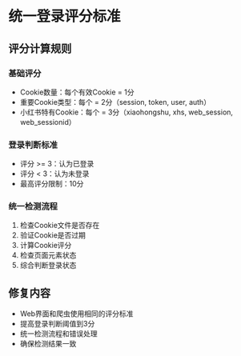 # 统一登录评分标准

## 评分计算规则

### 基础评分
- Cookie数量：每个有效Cookie = 1分
- 重要Cookie类型：每个 = 2分（session, token, user, auth）
- 小红书特有Cookie：每个 = 3分（xiaohongshu, xhs, web_session, web_sessionid）

### 登录判断标准
- 评分 >= 3：认为已登录
- 评分 < 3：认为未登录
- 最高评分限制：10分

### 统一检测流程
1. 检查Cookie文件是否存在
2. 验证Cookie是否过期
3. 计算Cookie评分
4. 检查页面元素状态
5. 综合判断登录状态

## 修复内容
- Web界面和爬虫使用相同的评分标准
- 提高登录判断阈值到3分
- 统一检测流程和错误处理
- 确保检测结果一致
